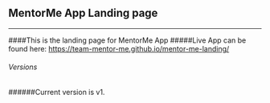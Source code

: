 ## MentorMe App Landing page
---------------
####This is the landing page for MentorMe App
#####Live App can be found here: https://team-mentor-me.github.io/mentor-me-landing/

###### Versions
######Current version is v1.
